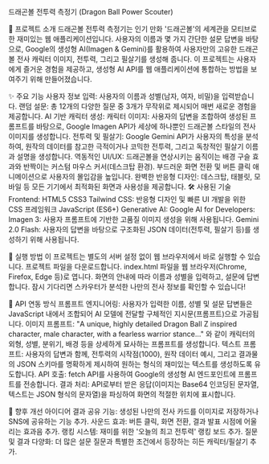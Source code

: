 드래곤볼 전투력 측정기 (Dragon Ball Power Scouter)

📜 프로젝트 소개
드래곤볼 전투력 측정기는 인기 만화 '드래곤볼'의 세계관을 모티브로 한 재미있는 웹 애플리케이션입니다. 사용자의 이름과 몇 가지 간단한 설문 답변을 바탕으로, Google의 생성형 AI(Imagen & Gemini)를 활용하여 사용자만의 고유한 드래곤볼 전사 캐릭터 이미지, 전투력, 그리고 필살기를 생성해 줍니다.
이 프로젝트는 사용자에게 즐거운 경험을 제공하고, 생성형 AI API를 웹 애플리케이션에 통합하는 방법을 보여주기 위해 만들어졌습니다.

✨ 주요 기능
사용자 정보 입력: 사용자의 이름과 성별(남자, 여자, 비밀)을 입력받습니다.
랜덤 설문: 총 12개의 다양한 질문 중 3개가 무작위로 제시되어 매번 새로운 경험을 제공합니다.
AI 기반 캐릭터 생성:
캐릭터 이미지: 사용자의 답변을 조합하여 생성된 프롬프트를 바탕으로, Google Imagen API가 세상에 하나뿐인 드래곤볼 스타일의 전사 이미지를 생성합니다.
전투력 및 필살기: Google Gemini API가 사용자의 특성을 분석하여, 원작의 데이터를 참고한 극적이거나 코믹한 전투력, 그리고 독창적인 필살기 이름과 설명을 생성합니다.
역동적인 UI/UX:
드래곤볼을 연상시키는 움직이는 배경 구슬 효과와 반짝이는 커스텀 마우스 커서(데스크탑 환경).
부드러운 화면 전환 및 버튼 클릭 애니메이션으로 사용자의 몰입감을 높입니다.
완벽한 반응형 디자인: 데스크탑, 태블릿, 모바일 등 모든 기기에서 최적화된 화면과 사용성을 제공합니다.
🛠️ 사용된 기술
Frontend:
HTML5
CSS3
Tailwind CSS: 반응형 디자인 및 빠른 UI 개발을 위한 CSS 프레임워크
JavaScript (ES6+)
Generative AI:
Google AI for Developers:
Imagen 3: 사용자 프롬프트에 기반한 고품질 이미지 생성을 위해 사용됩니다.
Gemini 2.0 Flash: 사용자의 답변을 바탕으로 구조화된 JSON 데이터(전투력, 필살기 등)를 생성하기 위해 사용됩니다.

🚀 실행 방법
이 프로젝트는 별도의 서버 설정 없이 웹 브라우저에서 바로 실행할 수 있습니다.
프로젝트 파일을 다운로드합니다.
index.html 파일을 웹 브라우저(Chrome, Firefox, Edge 등)로 엽니다.
화면의 안내에 따라 이름과 성별을 입력하고, 설문에 답변합니다.
잠시 기다리면 스카우터가 분석한 나만의 전사 정보를 확인할 수 있습니다!

🤖 API 연동 방식
프롬프트 엔지니어링: 사용자가 입력한 이름, 성별 및 설문 답변들은 JavaScript 내에서 조합되어 AI 모델에 전달할 구체적인 지시문(프롬프트)으로 가공됩니다.
이미지 프롬프트: "A unique, highly detailed Dragon Ball Z inspired character, male character, with a fearless warrior stance..." 와 같이 캐릭터의 외형, 성별, 분위기, 배경 등을 상세하게 묘사하는 프롬프트를 생성합니다.
텍스트 프롬프트: 사용자의 답변과 함께, 전투력의 시작점(1000), 원작 데이터 예시, 그리고 결과물의 JSON 스키마를 명확하게 제시하여 원하는 형식의 재미있는 텍스트를 생성하도록 유도합니다.
API 호출: fetch API를 사용하여 Google의 생성형 AI 엔드포인트에 프롬프트를 전송합니다.
결과 처리: API로부터 받은 응답(이미지는 Base64 인코딩된 문자열, 텍스트는 JSON 형식의 문자열)을 파싱하여 화면의 적절한 위치에 표시합니다.

🔮 향후 개선 아이디어
결과 공유 기능: 생성된 나만의 전사 카드를 이미지로 저장하거나 SNS에 공유하는 기능 추가.
사운드 효과: 버튼 클릭, 화면 전환, 결과 발표 시점에 어울리는 효과음 추가.
랭킹 시스템: 재미를 위한 '오늘의 최고 전투력' 랭킹 보드 추가.
질문 및 결과 다양화: 더 많은 설문 질문과 특별한 조건에서 등장하는 히든 캐릭터/필살기 추가.

